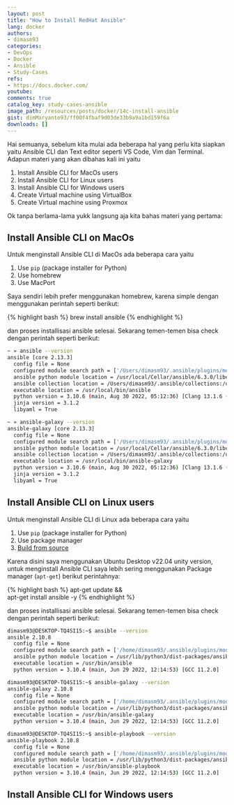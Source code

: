 ```yaml
---
layout: post
title: "How to Install RedHat Ansible"
lang: docker
authors:
- dimasm93
categories:
- DevOps
- Docker
- Ansible
- Study-Cases
refs: 
- https://docs.docker.com/
youtube: 
comments: true
catalog_key: study-cases-ansible
image_path: /resources/posts/docker/14c-install-ansible
gist: dimMaryanto93/ff00f4fbaf9d03de33b9a9a1bd159f6a
downloads: []
---
```


Hai semuanya, sebelum kita mulai ada beberapa hal yang perlu kita siapkan yaitu Ansible CLI dan Text editor seperti VS Code, Vim dan Terminal. Adapun materi yang akan dibahas kali ini yaitu

1. Install Ansible CLI for MacOs users
2. Install Ansible CLI for Linux users
3. Install Ansible CLI for Windows users
4. Create Virtual machine using VirtualBox
5. Create Virtual machine using Proxmox

Ok tanpa berlama-lama yukk langsung aja kita bahas materi yang pertama:

<!--more-->

## Install Ansible CLI on MacOs

Untuk menginstall Ansible CLI di MacOs ada beberapa cara yaitu

1. Use `pip` (package installer for Python)
2. Use homebrew
3. Use MacPort

Saya sendiri lebih prefer menggunakan homebrew, karena simple dengan menggunakan perintah seperti berikut:

{% highlight bash %}
brew install ansible
{% endhighlight %}

dan proses installisasi ansible selesai. Sekarang temen-temen bisa check dengan perintah seperti berikut:

```bash
~ » ansible --version
ansible [core 2.13.3]
  config file = None
  configured module search path = ['/Users/dimasm93/.ansible/plugins/modules', '/usr/share/ansible/plugins/modules']
  ansible python module location = /usr/local/Cellar/ansible/6.3.0/libexec/lib/python3.10/site-packages/ansible
  ansible collection location = /Users/dimasm93/.ansible/collections:/usr/share/ansible/collections
  executable location = /usr/local/bin/ansible
  python version = 3.10.6 (main, Aug 30 2022, 05:12:36) [Clang 13.1.6 (clang-1316.0.21.2.5)]
  jinja version = 3.1.2
  libyaml = True

~ » ansible-galaxy --version
ansible-galaxy [core 2.13.3]
  config file = None
  configured module search path = ['/Users/dimasm93/.ansible/plugins/modules', '/usr/share/ansible/plugins/modules']
  ansible python module location = /usr/local/Cellar/ansible/6.3.0/libexec/lib/python3.10/site-packages/ansible
  ansible collection location = /Users/dimasm93/.ansible/collections:/usr/share/ansible/collections
  executable location = /usr/local/bin/ansible-galaxy
  python version = 3.10.6 (main, Aug 30 2022, 05:12:36) [Clang 13.1.6 (clang-1316.0.21.2.5)]
  jinja version = 3.1.2
  libyaml = True
```

## Install Ansible CLI on Linux users

Untuk menginstall Ansible CLI di Linux ada beberapa cara yaitu

1. Use `pip` (package installer for Python)
2. Use package manager
3. [Build from source](https://docs.ansible.com/ansible/latest/installation_guide/intro_installation.html#installing-devel-from-github-with-pip)

Karena disini saya menggunakan Ubuntu Desktop v22.04 unity version, untuk menginstall Ansible CLI saya lebih sering menggunakan Package manager (`apt-get`) berikut perintahnya:

{% highlight bash %}
apt-get update && \
apt-get install ansible -y
{% endhighlight %}

dan proses installisasi ansible selesai. Sekarang temen-temen bisa check dengan perintah seperti berikut:

```bash
dimasm93@DESKTOP-TQ4SI15:~$ ansible --version
ansible 2.10.8
  config file = None
  configured module search path = ['/home/dimasm93/.ansible/plugins/modules', '/usr/share/ansible/plugins/modules']
  ansible python module location = /usr/lib/python3/dist-packages/ansible
  executable location = /usr/bin/ansible
  python version = 3.10.4 (main, Jun 29 2022, 12:14:53) [GCC 11.2.0]

dimasm93@DESKTOP-TQ4SI15:~$ ansible-galaxy --version
ansible-galaxy 2.10.8
  config file = None
  configured module search path = ['/home/dimasm93/.ansible/plugins/modules', '/usr/share/ansible/plugins/modules']
  ansible python module location = /usr/lib/python3/dist-packages/ansible
  executable location = /usr/bin/ansible-galaxy
  python version = 3.10.4 (main, Jun 29 2022, 12:14:53) [GCC 11.2.0]

dimasm93@DESKTOP-TQ4SI15:~$ ansible-playbook --version
ansible-playbook 2.10.8
  config file = None
  configured module search path = ['/home/dimasm93/.ansible/plugins/modules', '/usr/share/ansible/plugins/modules']
  ansible python module location = /usr/lib/python3/dist-packages/ansible
  executable location = /usr/bin/ansible-playbook
  python version = 3.10.4 (main, Jun 29 2022, 12:14:53) [GCC 11.2.0]
```

## Install Ansible CLI for Windows users

